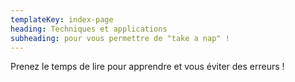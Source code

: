 ```yaml
---
templateKey: index-page
heading: Techniques et applications
subheading: pour vous permettre de "take a nap" !
---
```


Prenez le temps de lire pour apprendre et vous éviter des erreurs !

